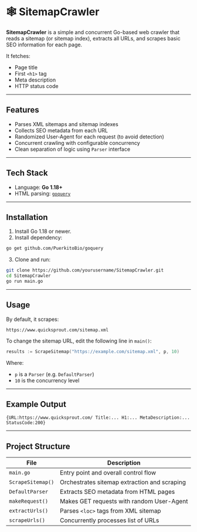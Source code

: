 # 🕸️ SitemapCrawler

**SitemapCrawler** is a simple and concurrent Go-based web crawler that reads a sitemap (or sitemap index), extracts all URLs, and scrapes basic SEO information for each page.

It fetches:

* Page title
* First `<h1>` tag
* Meta description
* HTTP status code

---

##  Features

*  Parses XML sitemaps and sitemap indexes
*  Collects SEO metadata from each URL
*  Randomized User-Agent for each request (to avoid detection)
*  Concurrent crawling with configurable concurrency
*  Clean separation of logic using `Parser` interface

---

##  Tech Stack

* Language: **Go 1.18+**
* HTML parsing: [`goquery`](https://github.com/PuerkitoBio/goquery)

---

##  Installation

1. Install Go 1.18 or newer.
2. Install dependency:

```bash
go get github.com/PuerkitoBio/goquery
```

3. Clone and run:

```bash
git clone https://github.com/yourusername/SitemapCrawler.git
cd SitemapCrawler
go run main.go
```

---

##  Usage

By default, it scrapes:

```
https://www.quicksprout.com/sitemap.xml
```

To change the sitemap URL, edit the following line in `main()`:

```go
results := ScrapeSitemap("https://example.com/sitemap.xml", p, 10)
```

Where:

* `p` is a `Parser` (e.g. `DefaultParser`)
* `10` is the concurrency level

---

##  Example Output

```
{URL:https://www.quicksprout.com/ Title:... H1:... MetaDescription:... StatusCode:200}
```

---

##  Project Structure

| File              | Description                                  |
| ----------------- | -------------------------------------------- |
| `main.go`         | Entry point and overall control flow         |
| `ScrapeSitemap()` | Orchestrates sitemap extraction and scraping |
| `DefaultParser`   | Extracts SEO metadata from HTML pages        |
| `makeRequest()`   | Makes GET requests with random User-Agent    |
| `extractUrls()`   | Parses `<loc>` tags from XML sitemap         |
| `scrapeUrls()`    | Concurrently processes list of URLs          |

